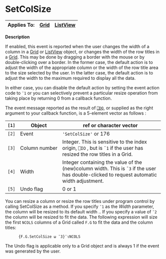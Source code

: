 




<h1 class="heading"><span class="name">SetColSize</span></h1>

| Applies To: | [Grid](./grid.md) | [ListView](./listview.md) |
| --- | --- | ---  |


**Description**


If enabled, this event is reported when the user changes the width of a column in a [Grid](./grid.md) or [ListView](./listview.md) object, or changes the width of the row titles in a [Grid](./grid.md). This may be done by dragging a border with the mouse or by double-clicking over a border. In the former case, the default action is to adjust the width of the appropriate column or the width of the row title area to the size selected by the user. In the latter case, the default action is to adjust the width to the maximum required to display all the data.



In either case, you can disable the default action by setting the event action code to `¯1` or you can selectively prevent a particular resize operation from taking place by returning 0 from a callback function.



The event message reported as the result of [`⎕DQ`](../../Language/System%20Functions/dq.htm), or supplied as the right argument to your callback function, is a 5-element vector as follows :


| `[1]` | Object | ref or character vector |
| --- | --- | ---  |
| `[2]` | Event | `'SetColSize'` or 176 |
| `[3]` | Column number | Integer. This is sensitive to the index origin, `⎕IO` , but is `¯1` if the user has resized the row titles in a Grid. |
| `[4]` | Width | Integer containing the value of the (new)column width. This is `¯3` if the user has double-clicked to request automatic width adjustment. |
| `[5]` | Undo flag | 0 or 1 |



You can resize a column or resize the row titles under program control by calling SetColSize as a method. If you specify `¯1` as the *Width* parameter, the column will be resized to its default width .. If you specify a value of `¯2` the column will be resized to fit the data. The following expression will size the first `NCOLS` columns of a Grid called `F.G` to fit the data and the column titles:
```apl
      {F.G.SetColSize ⍵ ¯3}¨⍳NCOLS
```


The Undo flag is applicable only to a Grid object and is always 1 if the event was generated by the user.


